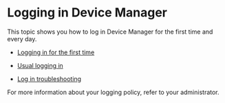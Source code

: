 # Logging in Device Manager

This topic shows you how to log in Device Manager for the first time and
every day.

- [Logging in for the first time](log-in-first-time.md)

- [Usual logging in](usual-logging-in.md) 

- [Log in troubleshooting](log-in-troubleshooting.md)

For more information about your logging policy, refer to your
administrator.